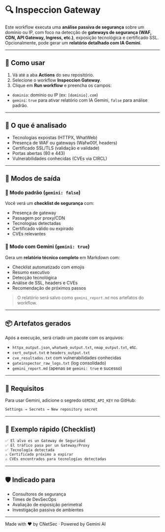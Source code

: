# 🔍 Inspeccion Gateway

Este workflow executa uma **análise passiva de segurança** sobre um domínio ou IP, com foco na detecção de **gateways de segurança (WAF, CDN, API Gateway, Ingress, etc.)**, exposição tecnológica e certificado SSL. Opcionalmente, pode gerar um **relatório detalhado com IA Gemini**.

---

## 🚀 Como usar

1. Vá até a aba **Actions** do seu repositório.
2. Selecione o workflow **Inspeccion Gateway**.
3. Clique em **Run workflow** e preencha os campos:

- `dominio`: domínio ou IP (ex: `[dominio].com`)
- `gemini`: `true` para ativar relatório com IA Gemini, `false` para análise padrão.

---

## 🔧 O que é analisado

- Tecnologias expostas (HTTPX, WhatWeb)
- Presença de WAF ou gateways (Wafw00f, headers)
- Certificado SSL/TLS (validação e validade)
- Portas abertas (80 e 443)
- Vulnerabilidades conhecidas (CVEs via CIRCL)

---

## 🧠 Modos de saída

### 🔹 Modo padrão (`gemini: false`)
Você verá um **checklist de segurança** com:

- Presença de gateway
- Passagem por proxy/CDN
- Tecnologias detectadas
- Certificado válido ou expirado
- CVEs relevantes

### 🔸 Modo com Gemini (`gemini: true`)
Gera um **relatório técnico completo** em Markdown com:

- Checklist automatizado com emojis
- Resumo executivo
- Detecção tecnológica
- Análise de SSL, headers e CVEs
- Recomendação de próximos passos

> O relatório será salvo como `gemini_report.md` nos artefatos do workflow.

---

## 📦 Artefatos gerados

Após a execução, será criado um pacote com os arquivos:

- `httpx_output.json`, `whatweb_output.txt`, `nmap_output.txt`, etc.
- `cert_output.txt` e `headers_output.txt`
- `cve_resultados.txt` com vulnerabilidades conhecidas
- `gateinspector_raw_logs.txt` (log consolidado)
- `gemini_report.md` (apenas se `gemini: true` e sucesso)

---

## 🔐 Requisitos

Para usar Gemini, adicione o segredo `GEMINI_API_KEY` no GitHub:

```bash
Settings → Secrets → New repository secret
```

---

## 📌 Exemplo rápido (Checklist)

```txt
✅ El alvo es un Gateway de Seguridad
✅ El tráfico pasa por un Gateway/Proxy
✅ Tecnología detectada
⚠️ Certificado próximo a expirar
⚠️ CVEs encontrados para tecnologías detectadas
```

---

## 🛡️ Indicado para

- Consultores de segurança
- Times de DevSecOps
- Avaliação de exposição perimetral
- Investigação passiva de ambientes

---

Made with ❤️ by CNetSec · Powered by Gemini AI
